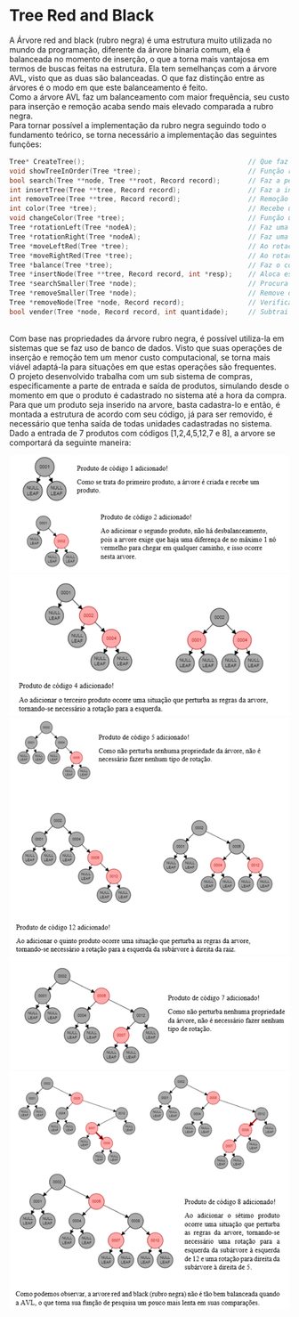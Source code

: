 # Tree Red and Black

A Árvore red and black (rubro negra) é uma estrutura muito utilizada no mundo da programação, diferente da árvore binaria comum, ela é balanceada no momento de inserção, o que a torna mais vantajosa em termos de buscas feitas na estrutura. Ela tem semelhanças com a árvore AVL, visto que as duas são balanceadas. O que faz distinção entre as árvores é o modo em que este balanceamento é feito.
</br>
Como a árvore AVL faz um balanceamento com maior frequência, seu custo para inserção e remoção acaba sendo mais elevado comparada a rubro negra.
</br>
Para tornar possível a implementação da rubro negra seguindo todo o fundamento teórico, se torna necessário a implementação das seguintes funções:
</br>
```C
Tree* CreateTree();                                         // Que faz o ponteiro apontar para NULL, simbolizando a criação da árvore
void showTreeInOrder(Tree *tree);                           // Função responsável pela impressão dos itens da árvore de forma ordenada
bool search(Tree **node, Tree **root, Record record);       // Faz a pesquisa de um determinado item na arvore, tornando possível visualizar também sua subárvore.
int insertTree(Tree **tree, Record record);                 // Faz a inserção de um determinado item, seguindo os padrões da árvore binária (é mais uma função de gerenciamento, pois a inserção de verdade ocorre no insertNode).
int removeTree(Tree **tree, Record record);                 // Remoção do item desejado (é mais uma função de gerenciamento, pois a remoção de verdade ocorre no removetNode).
int color(Tree *tree);                                      // Recebe um determinado nó da árvore e verifica se ele aponta para NULL, se sim ele retorna BLACK, senão ele retorna a cor do nó (utilizada em comparações para contribuir no balanceamento da árvore).
void changeColor(Tree *tree);                               // Função utilizada para inverter a cor dos seus filhos e de se mesmo. 
Tree *rotationLeft(Tree *nodeA);                            // Faz uma rotação para esquerda (em um exemplo de três nós, visa deslocar um nó vermelho que esteja à direita para à esquerda).
Tree *rotationRight(Tree *nodeA);                           // Faz uma rotação para direita (em um exemplo de três nós, visa deslocar um nó vermelho que esteja à esquerda para à direita).
Tree *moveLeftRed(Tree *tree);                              // Ao rotacionar a árvore para esquerda, pode ocorrer dois nós vermelhos seguidos, o que viola as regras da estrutura. Está função faz alguns procedimentos para que isso não ocorra.
Tree *moveRightRed(Tree *tree);                             // Ao rotacionar a árvore para esquerda, pode ocorrer dois nós vermelhos seguidos, o que viola as regras da estrutura. Está função faz alguns procedimentos para que isso não ocorra.
Tree *balance(Tree *tree);                                  // Faz o controle das operações de balanceamento.
Tree *insertNode(Tree **tree, Record record, int *resp);    // Aloca espaço de memória para um novo item e verifica se há necessidade de realizar rotações. 
Tree *searchSmaller(Tree *node);                            // Procura o menor nó a partir do recebido na função.
Tree *removeSmaller(Tree *node);                            // Remove o menor elemento a partir do nó recebido na função.
Tree *removeNode(Tree *node, Record record);                // Verifica em qual possibilidade de remoção o nó se encontra e o remove.
bool vender(Tree *node, Record record, int quantidade);     // Subtrai as unidades de cada produto e caso as unidades acabem ela remove o item da arvore.
```
</br>
Com base nas propriedades da árvore rubro negra, é possível utiliza-la em sistemas que se faz uso de banco de dados. Visto que suas operações de inserção e remoção tem um menor custo computacional, se torna mais viável adaptá-la para situações em que estas operações são frequentes. 
</br>
O projeto desenvolvido trabalha com um sub sistema de compras, especificamente a parte de entrada e saída de produtos, simulando desde o momento em que o produto é cadastrado no sistema até a hora da compra. Para que um produto seja inserido na arvore, basta cadastra-lo e então, é montada a estrutura de acordo com seu código, já para ser removido, é necessário que tenha saída de todas unidades cadastradas no sistema.
</br>
Dado a entrada de 7 produtos com códigos [1,2,4,5,12,7 e 8], a arvore se comportará da seguinte maneira:

![](https://github.com/Sr-Souza-dev/Aeds---rvore-Red-and-Black/blob/master/img/img1.PNG)
![](https://github.com/Sr-Souza-dev/Aeds---rvore-Red-and-Black/blob/master/img/img2.PNG)
![](https://github.com/Sr-Souza-dev/Aeds---rvore-Red-and-Black/blob/master/img/img3.PNG)
![](https://github.com/Sr-Souza-dev/Aeds---rvore-Red-and-Black/blob/master/img/img4.PNG)
![](https://github.com/Sr-Souza-dev/Aeds---rvore-Red-and-Black/blob/master/img/img5.PNG)
